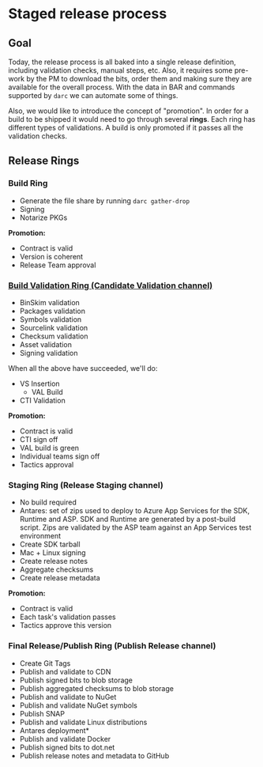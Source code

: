 # Staged release process

## Goal

Today, the release process is all baked into a single release definition, including validation checks, manual steps, etc. 
Also, it requires some pre-work by the PM to download the bits, order them and making sure they are available for the overall
process. With the data in BAR and commands supported by `darc` we can automate some of things.

Also, we would like to introduce the concept of "promotion". In order for a build to be shipped it would need to go
through several **rings**. Each ring has different types of validations. A build is only promoted if it passes all the 
validation checks.

## Release Rings

### Build Ring

* Generate the file share by running `darc gather-drop`
* Signing
* Notarize PKGs

**Promotion:** 
* Contract is valid 
* Version is coherent
* Release Team approval

### [Build Validation Ring (Candidate Validation channel)](https://dnceng.visualstudio.com/internal/_git/dotnet-release?path=%2Fdocumentation%2Frelease-validation.md)

* BinSkim validation
* Packages validation
* Symbols validation
* Sourcelink validation
* Checksum validation
* Asset validation
* Signing validation

When all the above have succeeded, we'll do:

* VS Insertion
  * VAL Build
* CTI Validation 

**Promotion:** 
* Contract is valid 
* CTI sign off
* VAL build is green
* Individual teams sign off
* Tactics approval

### Staging Ring (Release Staging channel)

* No build required
* Antares: set of zips used to deploy to Azure App Services for the SDK, Runtime and ASP. SDK and Runtime are generated by a 
post-build script. Zips are validated by the ASP team against an App Services test environment
* Create SDK tarball
* Mac + Linux signing
* Create release notes
* Aggregate checksums
* Create release metadata

**Promotion:**
* Contract is valid
* Each task's validation passes
* Tactics approve this version

### Final Release/Publish Ring (Publish Release channel)
 
* Create Git Tags
* Publish and validate to CDN
* Publish signed bits to blob storage
* Publish aggregated checksums to blob storage
* Publish and validate to NuGet
* Publish and validate NuGet symbols
* Publish SNAP
* Publish and validate Linux distributions
* Antares deployment*
* Publish and validate Docker
* Publish signed bits to dot.net
* Publish release notes and metadata to GitHub
